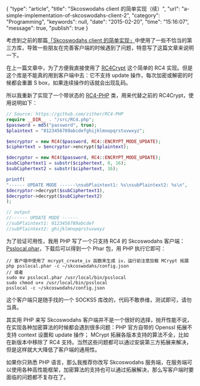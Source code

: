 {
    "type": "article",
    "title": "Skcoswodahs client 的简单实现（续）",
    "url": "a-simple-implementation-of-skcoswodahs-client-2",
    "category": "Programming",
    "keywords": null,
    "date": "2015-02-20",
    "time": "15:16:07",
    "message": true,
    "publish": true
}

考虑到之前的那篇[「Skcoswodahs client 的简单实现」](/article/2015/02/12/a-simple-implementation-of-Skcoswodahs-client/)中使用了一些不恰当的第三方库，导致一些朋友在完善客户端的时候遇到了问题，特意写了这篇文章来说明一下。

在上一篇文章中，为了方便我直接使用了 [RC4Crypt](http://sourceforge.net/projects/rc4crypt/) 这个简单的 RC4 实现。但是这个库是不能真的用到客户端中去：它不支持 update 操作，每次加密或解密的时候都会重置 S box，如果连续操作的话就会出现乱码。

所以我重新了实现了一个带状态的 [RC4-PHP](https://github.com/zither/RC4-PHP) 类，用来代替之前的 RC4Crypt，使用说明如下：

```php
// Source: https://github.com/zither/RC4-PHP
require __DIR__ . "/src/RC4.php";
$password = md5("password", true);
$plaintext = "0123456789abcdefghijklmnopqrstuvwxyz";

$encryptor = new RC4($password, RC4::ENCRYPT_MODE_UPDATE);
$ciphertext = $encryptor->encrypt($plaintext);

$decryptor = new RC4($password, RC4::ENCRYPT_MODE_UPDATE);
$subCiphertext1 = substr($ciphertext, 0, 16);
$subCiphertext2 = substr($ciphertext, 16);

printf(
"------ UPDATE MODE ------\nsubPlaintext1: %s\nsubPlaintext2: %s\n",
$decryptor->decrypt($subCiphertext1),
$decryptor->decrypt($subCiphertext2)
);

// output
//------ UPDATE MODE ------
//subPlaintext1: 0123456789abcdef
//subPlaintext2: ghijklmnopqrstuvwxyz
```

为了验证可用性，我用 PHP 写了一个只支持 RC4 的 Skcoswodahs 客户端：[Psslocal.phar](http://pan.baidu.com/s/1sjuiJH7)，下载后可以得到一个 Phar 包，用 PHP 执行它即可：

```
// 客户端中使用了 mcrypt_create_iv 函数来生成 iv，运行前注意加载 MCrypt 拓展
php psslocal.phar -c ~/skcoswodahs/config.json
// 或者
sudo mv psslocal.phar /usr/local/bin/psslocal
sudo chmod u+x /usr/local/bin/psslocal
psslocal -c ~/skcoswodahs/config.json
```

这个客户端只是随手找的一个 SOCKS5 库改的，代码不敢恭维，测试即可，请勿当真。

其实用 PHP 来写 Skcoswodahs 客户端并不是一个很好的选择，抛开性能不说，在实现各种加密算法的时候都会遇到很多问题：PHP 官方自带的 Openssl 拓展不支持 context 设置和 update 操作； MCrypt 拓展各版本支持的算法不全，比如在新版本中移除了 RC4 支持。当然这些问题都可以通过安装第三方拓展来解决，但是这样就大大降低了客户端的通用性。

如果你只熟悉 PHP 语言，那么我推荐你改写 Skcoswodahs 服务端，在服务端可以使用各种高性能框架，加密算法的支持也可以通过拓展解决，那么写客户端时要面临的问题都不复存在了。
